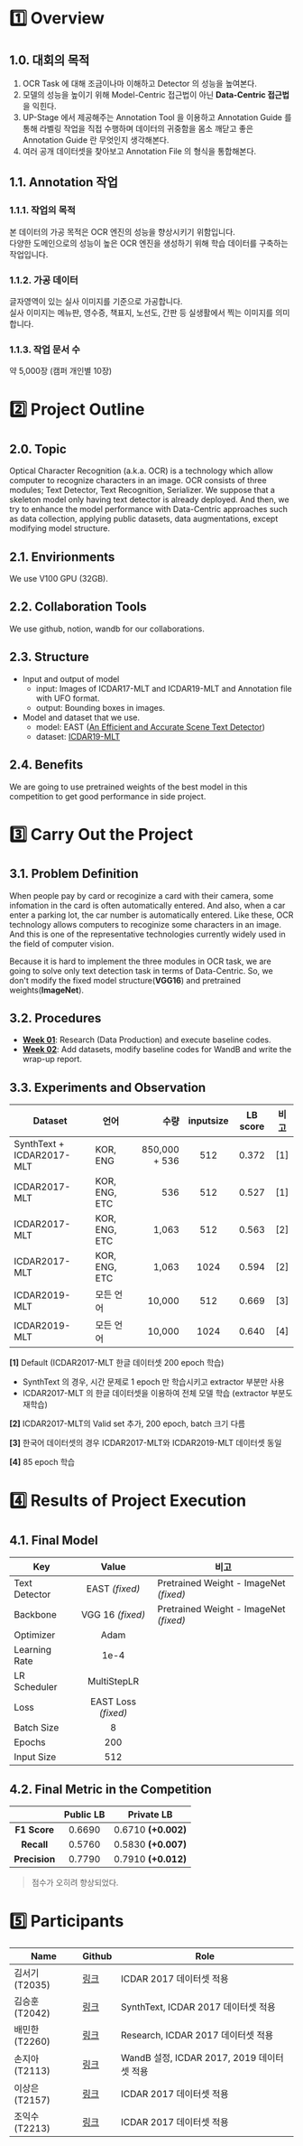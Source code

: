 # :one: Overview

## 1.0. 대회의 목적 

1. OCR Task 에 대해 조금이나마 이해하고 Detector 의 성능을 높여본다.
2. 모델의 성능을 높이기 위해 Model-Centric 접근법이 아닌 **Data-Centric 접근법**을 익힌다.
3. UP-Stage 에서 제공해주는 Annotation Tool 을 이용하고 Annotation Guide 를 통해 라벨링 작업을 직접 수행하며 데이터의 귀중함을 몸소 깨닫고 좋은 Annotation Guide 란 무엇인지 생각해본다.
4. 여러 공개 데이터셋을 찾아보고 Annotation File 의 형식을 통합해본다.

## 1.1. Annotation 작업

### 1.1.1. 작업의 목적

본 데이터의 가공 목적은 OCR 엔진의 성능을 향상시키기 위함입니다.  
다양한 도메인으로의 성능이 높은 OCR 엔진을 생성하기 위해 학습 데이터를 구축하는 작업입니다.

### 1.1.2. 가공 데이터

글자영역이 있는 실사 이미지를 기준으로 가공합니다.   
실사 이미지는 메뉴판, 영수증, 책표지, 노선도, 간판 등 실생활에서 찍는 이미지를 의미합니다.

### 1.1.3. 작업 문서 수

약 5,000장 (캠퍼 개인별 10장)

# :two: Project Outline

## 2.0. Topic

Optical Character Recognition (a.k.a. OCR) is a technology which allow computer to recognize characters in an image. OCR consists of three modules; Text Detector, Text Recognition, Serializer. We suppose that a skeleton model only having text detector is already deployed. And then, we try to enhance the model performance with Data-Centric approaches such as data collection, applying public datasets, data augmentations, except modifying model structure.

## 2.1. Envirionments

We use V100 GPU (32GB).

## 2.2. Collaboration Tools

We use github, notion, wandb for our collaborations.

## 2.3. Structure

* Input and output of model
  * input: Images of ICDAR17-MLT and ICDAR19-MLT and Annotation file with UFO format.
  * output: Bounding boxes in images.
* Model and dataset that we use.
  * model: EAST ([An Efficient and Accurate Scene Text Detector](https://arxiv.org/abs/1704.03155))
  * dataset: [ICDAR19-MLT](https://rrc.cvc.uab.es/?ch=15)

## 2.4. Benefits

We are going to use pretrained weights of the best model in this competition to get good performance in side project.



# :three: Carry Out the Project

## 3.1. Problem Definition

When people pay by card or recoginize a card with their camera, some infomation in the card is often automatically entered. And also, when a car enter a parking lot, the car number is automatically entered. Like these, OCR technology allows computers to recoginize some characters in an image. And this is one of the representative technologies currently widely used in the field of computer vision.  

Because it is hard to implement the three modules in OCR task, we are going to solve only text detection task in terms of Data-Centric. So, we don't modify the fixed model structure(**VGG16**) and pretrained weights(**ImageNet**).

## 3.2. Procedures

* **<u>Week 01</u>**: Research (Data Production) and execute baseline codes.
* **<u>Week 02</u>**: Add datasets, modify baseline codes for WandB and write the wrap-up report.

## 3.3. Experiments and Observation

| Dataset                   | 언어          |          수량 | inputsize | LB score | 비고 |
| ------------------------- | ------------- | ------------: | :-------: | :------: | :--: |
| SynthText + ICDAR2017-MLT | KOR, ENG      | 850,000 + 536 |    512    |  0.372   | [1]  |
| ICDAR2017-MLT             | KOR, ENG, ETC |           536 |    512    |  0.527   | [1]  |
| ICDAR2017-MLT             | KOR, ENG, ETC |         1,063 |    512    |  0.563   | [2]  |
| ICDAR2017-MLT             | KOR, ENG, ETC |         1,063 |   1024    |  0.594   | [2]  |
| ICDAR2019-MLT             | 모든 언어     |        10,000 |    512    |  0.669   | [3]  |
| ICDAR2019-MLT             | 모든 언어     |        10,000 |   1024    |  0.640   | [4]  |

**[1]** Default (ICDAR2017-MLT 한글 데이터셋 200 epoch 학습)

- SynthText 의 경우, 시간 문제로 1 epoch 만 학습시키고 extractor 부분만 사용
- ICDAR2017-MLT 의 한글 데이터셋을 이용하여 전체 모델 학습 (extractor 부분도 재학습)

**[2]** ICDAR2017-MLT의 Valid set 추가, 200 epoch, batch 크기 다름

**[3]** 한국어 데이터셋의 경우 ICDAR2017-MLT와 ICDAR2019-MLT 데이터셋 동일

**[4]** 85 epoch 학습

# :four: Results of Project Execution

## 4.1. Final Model

| Key           |        Value        | 비고                                   |
| ------------- | :-----------------: | -------------------------------------- |
| Text Detector |   EAST *(fixed)*    | Pretrained Weight - ImageNet *(fixed)* |
| Backbone      |  VGG 16 *(fixed)*   | Pretrained Weight - ImageNet *(fixed)* |
| Optimizer     |        Adam         |                                        |
| Learning Rate |        1e-4         |                                        |
| LR Scheduler  |     MultiStepLR     |                                        |
| Loss          | EAST Loss *(fixed)* |                                        |
| Batch Size    |          8          |                                        |
| Epochs        |         200         |                                        |
| Input Size    |         512         |                                        |

## 4.2. Final Metric in the Competition

|               | Public LB |     Private LB      |
| :-----------: | :-------: | :-----------------: |
| **F1 Score**  |  0.6690   | 0.6710 **(+0.002)** |
|  **Recall**   |  0.5760   | 0.5830 **(+0.007)** |
| **Precision** |  0.7790   | 0.7910 **(+0.012)** |

> 점수가 오히려 향상되었다.

# :five: Participants

| Name           | Github                                      | Role                                       |
| -------------- | ------------------------------------------- | ------------------------------------------ |
| 김서기 (T2035) | [링크](https://github.com/seogi98)          | ICDAR 2017 데이터셋 적용                   |
| 김승훈 (T2042) | [링크](https://github.com/lead-me-read-me)  | SynthText, ICDAR 2017 데이터셋 적용        |
| 배민한 (T2260) | [링크](https://github.com/Minhan-Bae)       | Research, ICDAR 2017 데이터셋 적용         |
| 손지아 (T2113) | [링크](https://github.com/oikosohn)         | WandB 설정, ICDAR 2017, 2019 데이터셋 적용 |
| 이상은 (T2157) | [링크](https://github.com/lisy0123)         | ICDAR 2017 데이터셋 적용                   |
| 조익수 (T2213) | [링크](https://github.com/projectcybersyn2) | ICDAR 2017 데이터셋 적용                   |

